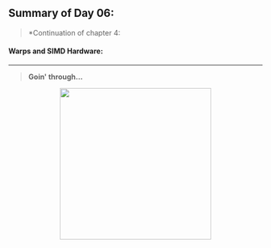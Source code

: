 ## Summary of Day 06:

> *Continuation of chapter 4: 

#### Warps and SIMD Hardware:


---
> **Goin' through...**
<div align= "center">
<img src= "https://shorturl.at/iAVMb" width = "300px" />
</div>

